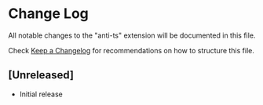 # Change Log

All notable changes to the "anti-ts" extension will be documented in this file.

Check [Keep a Changelog](http://keepachangelog.com/) for recommendations on how to structure this file.

## [Unreleased]

- Initial release